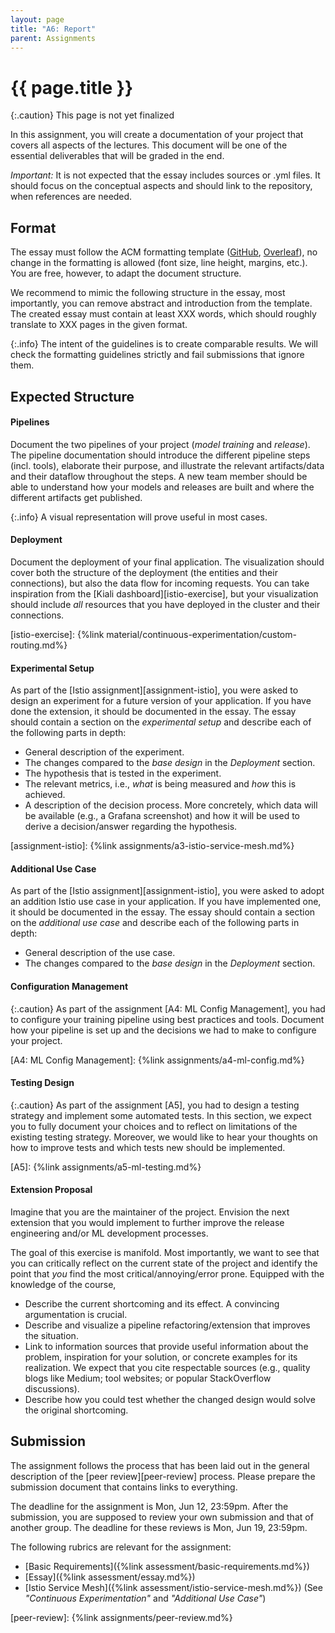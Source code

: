 ```yaml
---
layout: page
title: "A6: Report"
parent: Assignments
---
```


# {{ page.title }}

{:.caution}
This page is not yet finalized


In this assignment, you will create a documentation of your project that covers all aspects of the lectures.
This document will be one of the essential deliverables that will be graded in the end.

*Important:* It is not expected that the essay includes sources or .yml files.
It should focus on the conceptual aspects and should link to the repository, when references are needed.


## Format


The essay must follow the ACM formatting template ([GitHub](https://github.com/proksch/template-report), [Overleaf](https://www.overleaf.com/read/zsdrgrzgncnb)), no change in the formatting is allowed (font size, line height, margins, etc.).
You are free, however, to adapt the document structure.

We recommend to mimic the following structure in the essay, most importantly, you can remove abstract and introduction from the template.
The created essay must contain at least XXX words, which should roughly translate to XXX pages in the given format.


{:.info}
The intent of the guidelines is to create comparable results.
We will check the formatting guidelines strictly and fail submissions that ignore them.

## Expected Structure



#### Pipelines

Document the two pipelines of your project (*model training* and *release*).
The pipeline documentation should introduce the different pipeline steps (incl. tools), elaborate their purpose, and illustrate the relevant artifacts/data and their dataflow throughout the steps.
A new team member should be able to understand how your models and releases are built and where the different artifacts get published.

{:.info}
A visual representation will prove useful in most cases.


#### Deployment

Document the deployment of your final application.
The visualization should cover both the structure of the deployment (the entities and their connections), but also the data flow for incoming requests.
You can take inspiration from the [Kiali dashboard][istio-exercise], but your visualization should include *all* resources that you have deployed in the cluster and their connections.


[istio-exercise]: {%link material/continuous-experimentation/custom-routing.md%}


#### Experimental Setup

As part of the [Istio assignment][assignment-istio], you were asked to design an experiment for a future version of your application.
If you have done the extension, it should be documented in the essay.
The essay should contain a section on the *experimental setup* and describe each of the following parts in depth:

- General description of the experiment.
- The changes compared to the *base design* in the *Deployment* section.
- The hypothesis that is tested in the experiment.
- The relevant metrics, i.e., *what* is being measured and *how* this is achieved.
- A description of the decision process.
More concretely, which data will be available (e.g., a Grafana screenshot) and how it will be used to derive a decision/answer regarding the hypothesis.


[assignment-istio]: {%link assignments/a3-istio-service-mesh.md%}

#### Additional Use Case

As part of the [Istio assignment][assignment-istio], you were asked to adopt an addition Istio use case in your application.
If you have implemented one, it should be documented in the essay.
The essay should contain a section on the *additional use case* and describe each of the following parts in depth:

- General description of the use case.
- The changes compared to the *base design* in the *Deployment* section.

#### Configuration Management

{:.caution}
As part of the assignment [A4: ML Config Management], you had to configure your training pipeline using best practices and tools. Document how your pipeline is set up and the decisions we had to make to configure your project.

[A4: ML Config Management]: {%link assignments/a4-ml-config.md%}


#### Testing Design

{:.caution}
As part of the assignment [A5], you had to design a testing strategy and implement some automated tests.
In this section, we expect you to fully document your choices and to reflect on limitations of the existing testing strategy. Moreover, we would like to hear your thoughts on how to improve tests and which tests new should be implemented.


[A5]: {%link assignments/a5-ml-testing.md%}


#### Extension Proposal

Imagine that you are the maintainer of the project.
Envision the next extension that you would implement to further improve the release engineering and/or ML development processes.

The goal of this exercise is manifold.
Most importantly, we want to see that you can critically reflect on the current state of the project and identify the point that *you* find the most critical/annoying/error prone.
Equipped with the knowledge of the course, 

- Describe the current shortcoming and its effect.
A convincing argumentation is crucial.
- Describe and visualize a pipeline refactoring/extension that improves the situation.
- Link to information sources that provide useful information about the problem, inspiration for your solution, or concrete examples for its realization.
We expect that you cite respectable sources (e.g., quality blogs like Medium; tool websites; or popular StackOverflow discussions).
- Describe how you could test whether the changed design would solve the original shortcoming.




## Submission

The assignment follows the process that has been laid out in the general description of the [peer review][peer-review] process.
Please prepare the submission document that contains links to everything.

The deadline for the assignment is Mon, Jun 12, 23:59pm.
After the submission, you are supposed to review your own submission and that of another group.
The deadline for these reviews is Mon, Jun 19, 23:59pm.

The following rubrics are relevant for the assignment:

- [Basic Requirements]({%link assessment/basic-requirements.md%})
- [Essay]({%link assessment/essay.md%})
- [Istio Service Mesh]({%link assessment/istio-service-mesh.md%}) (See *"Continuous Experimentation"* and *"Additional Use Case"*)


[peer-review]: {%link assignments/peer-review.md%}
